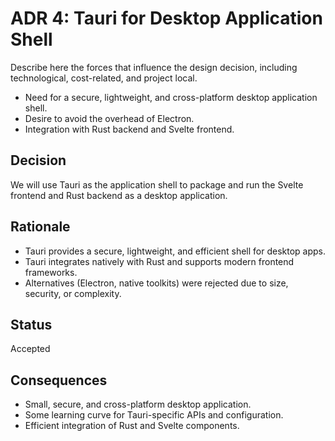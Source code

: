 # ADR 4: Tauri for Desktop Application Shell

Describe here the forces that influence the design decision, including technological, cost-related, and project local.

- Need for a secure, lightweight, and cross-platform desktop application shell.
- Desire to avoid the overhead of Electron.
- Integration with Rust backend and Svelte frontend.

## Decision

We will use Tauri as the application shell to package and run the Svelte frontend and Rust backend as a desktop application.

## Rationale

- Tauri provides a secure, lightweight, and efficient shell for desktop apps.
- Tauri integrates natively with Rust and supports modern frontend frameworks.
- Alternatives (Electron, native toolkits) were rejected due to size, security, or complexity.

## Status

Accepted

## Consequences

- Small, secure, and cross-platform desktop application.
- Some learning curve for Tauri-specific APIs and configuration.
- Efficient integration of Rust and Svelte components.
